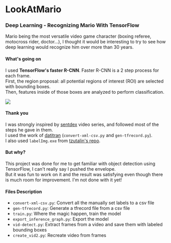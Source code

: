 # LookAtMario

### Deep Learning - Recognizing Mario With TensorFlow

Mario being the most versatile video game character (boxing referee, motocross rider, doctor...), I thought it would be interesting to try to see how deep learning would recognize him over more than 30 years. 

#### What's going on

I used **TensorFlow's faster R-CNN**. Faster R-CNN is a 2 step process for each frame.  
First, the region proposal: all potential regions of interest (ROI) are selected with bounding boxes.  
Then, features inside of those boxes are analyzed to perform classification. 

![](https://github.com/Hugo-Nattagh/LookAtMario/blob/master/mario_gif.gif)

#### Thank you

I was strongly inspired by [sentdex](https://www.youtube.com/playlist?list=PLQVvvaa0QuDcNK5GeCQnxYnSSaar2tpku) video series, and followed most of the steps he gave in them.  
I used the work of [datitran](https://github.com/datitran/raccoon_dataset) (`convert-xml-csv.py` and `gen-tfrecord.py`).  
I also used `labelImg.exe` from [tzutalin's repo](https://github.com/tzutalin/labelImg).

#### But why?

This project was done for me to get familiar with object detection using TensorFlow, I can't really say I pushed the envelope.  
But it was fun to work on it and the result was satisfying even though there is much room for improvement. I'm not done with it yet! 

#### Files Description

- `convert-xml-csv.py`: Convert all the manually set labels to a csv file
- `gen-tfrecord.py`: Generate a tfrecord file from a csv file
- `train.py`: Where the magic happen, train the model
- `export_inference_graph.py`: Export the model
- `vid-detect.py`: Extract frames from a video and save them with labeled bounding boxes
- `create_vid2.py`: Recreate video from frames
